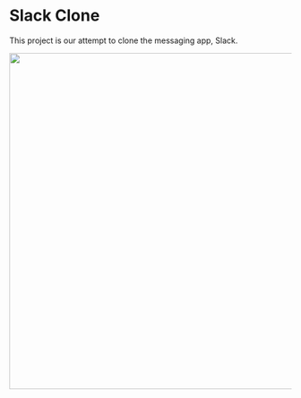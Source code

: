 # Slack Clone

This project is our attempt to clone the messaging app, Slack.

<img src="https://user-images.githubusercontent.com/100396329/183933235-a3aa94ec-9098-4d1f-ae54-7bdd2aea60c7.png" width=600px>
